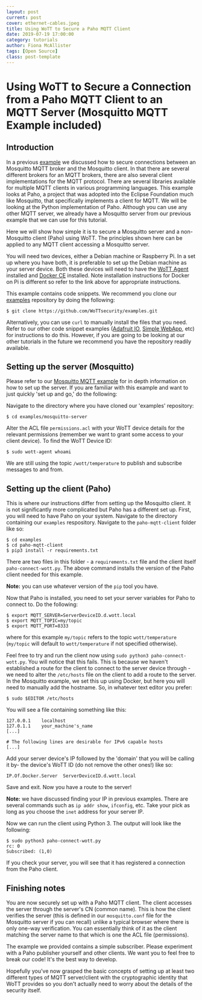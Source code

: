 ```yaml
---
layout: post
current: post
cover: ethernet-cables.jpeg
title: Using WoTT to Secure a Paho MQTT Client
date: 2019-07-19 17:00:00
category: tutorials
author: Fiona McAllister
tags: [Open Source]
class: post-template
---
```


# Using WoTT to Secure a Connection from a Paho MQTT Client to an MQTT Server (Mosquitto MQTT Example included)

## Introduction

In a previous [example]({{site.url}}/blog/tutorials/2019/07/15/mosquitto-mqtt) we discussed how to secure connections between an Mosquitto MQTT broker and the Mosquitto client. In that there are several different brokers for an MQTT brokers, there are also several client implementations for the MQTT protocol. There are several libraries available for multiple MQTT clients in various programming languages. This example looks at Paho, a project that was adopted into the Eclipse Foundation much like Mosquitto, that specifically implements a client for MQTT. We will be looking at the Python implementation of Paho. Although you can use any other MQTT server, we already have a Mosquitto server from our previous example that we can use for this tutorial.

Here we will show how simple it is to secure a Mosquitto server and a non-Mosquitto client (Paho) using WoTT. The principles shown here can be applied to any MQTT client accessing a Mosquitto server.

You will need two devices, either a Debian machine or Raspberry Pi. In a set up where you have both, it is preferable to set up the Debian machine as your server device. Both these devices will need to have the [WoTT Agent]({{site.url}}/documentation/getting-started) installed and [Docker CE](https://docs.docker.com/install/linux/docker-ce/debian/) installed. Note installation instructions for Docker on Pi is different so refer to the link above for appropriate instructions. 

This example contains code snippets. We recommend you clone our [examples](https://github.com/WoTTsecurity/examples) repository by doing the following:

```
$ git clone https://github.com/WoTTsecurity/examples.git
```
Alternatively, you can use `curl` to manually install the files that you need. Refer to our other code snippet examples ([Adafruit IO]({{site.url}}/blog/tutorials/2019/06/27/adafruit-io), [Simple WebApp]({{site.url}}/blog/tutorials/2019/06/16/simple-webapp), etc) for instructions to do this. However, if you are going to be looking at our other tutorials in the future we recommend you have the repository readily available.

## Setting up the server (Mosquitto)

Please refer to our [Mosquitto MQTT example](({{site.url}}/blog/tutorials/2019/07/15/mosquitto-mqtt)) for in depth information on how to set up the server. If you are familiar with this example and want to just quickly 'set up and go,' do the following:
 
Navigate to the directory where you have cloned our 'examples' repository:

```
$ cd examples/mosquitto-server
```

Alter the ACL file `permissions.acl` with your WoTT device details for the relevant permissions (remember we want to grant some access to your client device). To find the WoTT Device ID:

```
$ sudo wott-agent whoami
```

We are still using the topic `/wott/temperature` to publish and subscribe messages to and from.

## Setting up the client (Paho)

This is where our instructions differ from setting up the Mosquitto client. It is not significantly more complicated but Paho has a different set up. First, you will need to have Paho on your system.
Navigate to the directory containing our `examples` respository. Navigate to the `paho-mqtt-client` folder like so:

```
$ cd examples
$ cd paho-mqtt-client
$ pip3 install -r requirements.txt
```

There are two files in this folder - a `requirements.txt` file and the client itself `paho-connect-wott.py`. The above command installs the version of the Paho client needed for this example. 

**Note:** you can use whatever version of the `pip` tool you have.

Now that Paho is installed, you need to set your server variables for Paho to connect to. Do the following:

```
$ export MQTT_SERVER=ServerDeviceID.d.wott.local
$ export MQTT_TOPIC=my/topic
$ export MQTT_PORT=8333 
```
where for this example `my/topic` refers to the topic `wott/temperature` (`my/topic` will default to `wott/temperature` if not specified otherwise).

Feel free to try and run the client now using `sudo python3 paho-connect-wott.py`. You will notice that this fails. 
This is because we haven't established a route for the client to connect to the server device through - we need to alter the `/etc/hosts` file on the client to add a route to the server. In the Mosquitto example, we set this up using Docker, but here you will need to manually add the hostname. So, in whatever text editor you prefer:

```
$ sudo $EDITOR /etc/hosts
```

You will see a file containing something like this:

```
127.0.0.1    localhost
127.0.1.1    your_machine's_name
[...]

# The following lines are desirable for IPv6 capable hosts
[...]
```
Add your server device's IP followed by the 'domain' that you will be calling it by- the device's WoTT ID (do not remove the other ones!) like so:

```
IP.Of.Docker.Server  ServerDeviceID.d.wott.local
```

Save and exit. Now you have a route to the server!

**Note:** we have discussed finding your IP in previous examples. There are several commands such as `ip addr show`, `ifconfig`, etc. Take your pick as long as you choose the `inet` address for your server IP.

Now we can run the client using Python 3. The output will look like the following:

```
$ sudo python3 paho-connect-wott.py
rc: 0
Subscribed: (1,0)
```

If you check your server, you will see that it has registered a connection from the Paho client. 

## Finishing notes

You are now securely set up with a Paho MQTT client. The client accesses the server through the server's CN (common name). This is how the client verifies the server (this is defined in our `mosquitto.conf` file for the Mosquitto server if you can recall) unlike a typical browser where there is only one-way verification. You can essentially think of it as the client matching the server name to that which is one the ACL file (permissions). 

The example we provided contains a simple subscriber. Please experiment with a Paho publisher yourself and other clients. We want you to feel free to break our code! It's the best way to develop. 

Hopefully you've now grasped the basic concepts of setting up at least two different types of MQTT server/client with the cryptographic identity that WoTT provides so you don't actually need to worry about the details of the security itself.